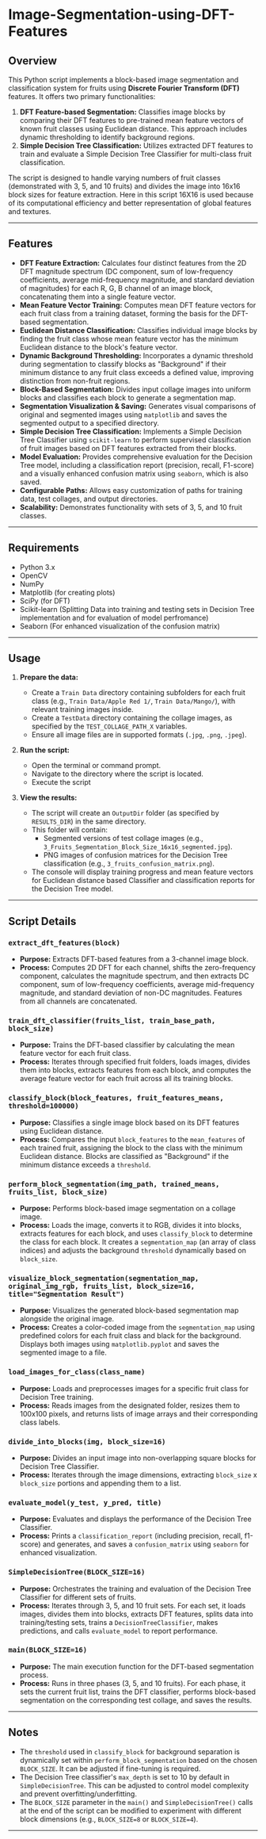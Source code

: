 # Image-Segmentation-using-DFT-Features
## Overview

This Python script implements a block-based image segmentation and classification system for fruits using **Discrete Fourier Transform (DFT)** features. It offers two primary functionalities:

1.  **DFT Feature-based Segmentation:** Classifies image blocks by comparing their DFT features to pre-trained mean feature vectors of known fruit classes using Euclidean distance. This approach includes dynamic thresholding to identify background regions.
2.  **Simple Decision Tree Classification:** Utilizes extracted DFT features to train and evaluate a Simple Decision Tree Classifier for multi-class fruit classification.

The script is designed to handle varying numbers of fruit classes (demonstrated with 3, 5, and 10 fruits) and divides the image into 16x16 block sizes for feature extraction. Here in this script 16X16 is used because of its computational efficiency and better representation of global features and textures.

---

## Features

* **DFT Feature Extraction:** Calculates four distinct features from the 2D DFT magnitude spectrum (DC component, sum of low-frequency coefficients, average mid-frequency magnitude, and standard deviation of magnitudes) for each R, G, B channel of an image block, concatenating them into a single feature vector.
* **Mean Feature Vector Training:** Computes mean DFT feature vectors for each fruit class from a training dataset, forming the basis for the DFT-based segmentation.
* **Euclidean Distance Classification:** Classifies individual image blocks by finding the fruit class whose mean feature vector has the minimum Euclidean distance to the block's feature vector.
* **Dynamic Background Thresholding:** Incorporates a dynamic threshold during segmentation to classify blocks as "Background" if their minimum distance to any fruit class exceeds a defined value, improving distinction from non-fruit regions.
* **Block-Based Segmentation:** Divides input collage images into uniform blocks and classifies each block to generate a segmentation map.
* **Segmentation Visualization & Saving:** Generates visual comparisons of original and segmented images using `matplotlib` and saves the segmented output to a specified directory.
* **Simple Decision Tree Classification:** Implements a Simple Decision Tree Classifier using `scikit-learn` to perform supervised classification of fruit images based on DFT features extracted from their blocks.
* **Model Evaluation:** Provides comprehensive evaluation for the Decision Tree model, including a classification report (precision, recall, F1-score) and a visually enhanced confusion matrix using `seaborn`, which is also saved. 
* **Configurable Paths:** Allows easy customization of paths for training data, test collages, and output directories.
* **Scalability:** Demonstrates functionality with sets of 3, 5, and 10 fruit classes.

---

## Requirements

* Python 3.x
* OpenCV
* NumPy
* Matplotlib (for creating plots)
* SciPy (for DFT)
* Scikit-learn (Splitting Data into training and testing sets in Decision Tree implementation and for evaluation of model perfromance)
* Seaborn (For enhanced visualization of the confusion matrix)

---

## Usage

1.  **Prepare the data:**
    * Create a `Train Data` directory containing subfolders for each fruit class (e.g., `Train Data/Apple Red 1/`, `Train Data/Mango/`), with relevant training images inside.
    * Create a `TestData` directory containing the collage images, as specified by the `TEST_COLLAGE_PATH_X` variables.
    * Ensure all image files are in supported formats (`.jpg`, `.png`, `.jpeg`).

2.  **Run the script:**
    * Open the terminal or command prompt.
    * Navigate to the directory where the script is located.
    * Execute the script

3.  **View the results:**
    * The script will create an `OutputDir` folder (as specified by `RESULTS_DIR`) in the same directory.
    * This folder will contain:
        * Segmented versions of test collage images (e.g., `3_Fruits_Segmentation_Block_Size_16x16_segmented.jpg`).
        * PNG images of confusion matrices for the Decision Tree classification (e.g., `3_fruits_confusion_matrix.png`).
    * The console will display training progress and mean feature vectors for Euclidean distance based Classifier and classification reports for the Decision Tree model.

---

## Script Details

### `extract_dft_features(block)`

* **Purpose:** Extracts DFT-based features from a 3-channel image block.
* **Process:** Computes 2D DFT for each channel, shifts the zero-frequency component, calculates the magnitude spectrum, and then extracts DC component, sum of low-frequency coefficients, average mid-frequency magnitude, and standard deviation of non-DC magnitudes. Features from all channels are concatenated.

### `train_dft_classifier(fruits_list, train_base_path, block_size)`

* **Purpose:** Trains the DFT-based classifier by calculating the mean feature vector for each fruit class.
* **Process:** Iterates through specified fruit folders, loads images, divides them into blocks, extracts features from each block, and computes the average feature vector for each fruit across all its training blocks.

### `classify_block(block_features, fruit_features_means, threshold=100000)`

* **Purpose:** Classifies a single image block based on its DFT features using Euclidean distance.
* **Process:** Compares the input `block_features` to the `mean_features` of each trained fruit, assigning the block to the class with the minimum Euclidean distance. Blocks are classified as "Background" if the minimum distance exceeds a `threshold`.

### `perform_block_segmentation(img_path, trained_means, fruits_list, block_size)`

* **Purpose:** Performs block-based image segmentation on a collage image.
* **Process:** Loads the image, converts it to RGB, divides it into blocks, extracts features for each block, and uses `classify_block` to determine the class for each block. It creates a `segmentation_map` (an array of class indices) and adjusts the background `threshold` dynamically based on `block_size`.

### `visualize_block_segmentation(segmentation_map, original_img_rgb, fruits_list, block_size=16, title="Segmentation Result")`

* **Purpose:** Visualizes the generated block-based segmentation map alongside the original image.
* **Process:** Creates a color-coded image from the `segmentation_map` using predefined colors for each fruit class and black for the background. Displays both images using `matplotlib.pyplot` and saves the segmented image to a file.

### `load_images_for_class(class_name)`

* **Purpose:** Loads and preprocesses images for a specific fruit class for Decision Tree training.
* **Process:** Reads images from the designated folder, resizes them to 100x100 pixels, and returns lists of image arrays and their corresponding class labels.

### `divide_into_blocks(img, block_size=16)`

* **Purpose:** Divides an input image into non-overlapping square blocks for Decision Tree Classifier.
* **Process:** Iterates through the image dimensions, extracting `block_size` x `block_size` portions and appending them to a list.

### `evaluate_model(y_test, y_pred, title)`

* **Purpose:** Evaluates and displays the performance of the Decision Tree Classifier.
* **Process:** Prints a `classification_report` (including precision, recall, f1-score) and generates, and saves a `confusion_matrix` using `seaborn` for enhanced visualization.

### `SimpleDecisionTree(BLOCK_SIZE=16)`

* **Purpose:** Orchestrates the training and evaluation of the Decision Tree Classifier for different sets of fruits.
* **Process:** Iterates through 3, 5, and 10 fruit sets. For each set, it loads images, divides them into blocks, extracts DFT features, splits data into training/testing sets, trains a `DecisionTreeClassifier`, makes predictions, and calls `evaluate_model` to report performance.

### `main(BLOCK_SIZE=16)`

* **Purpose:** The main execution function for the DFT-based segmentation process.
* **Process:** Runs in three phases (3, 5, and 10 fruits). For each phase, it sets the current fruit list, trains the DFT classifier, performs block-based segmentation on the corresponding test collage, and saves the results.

---

## Notes

* The `threshold` used in `classify_block` for background separation is dynamically set within `perform_block_segmentation` based on the chosen `BLOCK_SIZE`. It can be adjusted if fine-tuning is required.
* The Decision Tree classifier's `max_depth` is set to 10 by default in `SimpleDecisionTree`. This can be adjusted to control model complexity and prevent overfitting/underfitting.
* The `BLOCK_SIZE` parameter in the `main()` and `SimpleDecisionTree()` calls at the end of the script can be modified to experiment with different block dimensions (e.g., `BLOCK_SIZE=8` or `BLOCK_SIZE=4`).

---
